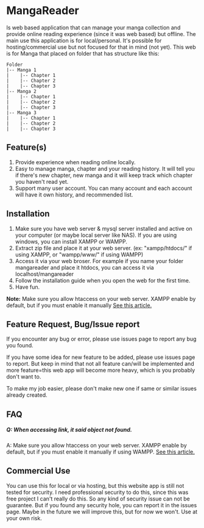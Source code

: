 MangaReader
=========

Is web based application that can manage your manga collection and provide online reading experience (since it was web based) but offline. The main use this application is for local/personal. It's possible for hosting/commercial use but not focused for that in mind (not yet).
This web is for Manga that placed on folder that has structure like this:

    Folder
    |-- Manga 1
    |    |-- Chapter 1
    |    |-- Chapter 2
    |    |-- Chapter 3
    |-- Manga 2
    |    |-- Chapter 1
    |    |-- Chapter 2
    |    |-- Chapter 3
    |-- Manga 3
    |    |-- Chapter 1
    |    |-- Chapter 2
    |    |-- Chapter 3

Feature(s)
----------
1. Provide experience when reading online locally.
2. Easy to manage manga, chapter and your reading history. It will tell you if there's new chapter, new manga and it will keep track which chapter you haven't read yet.
3. Support many user account. You can many account and each account will have it own history, and recommended list.

Installation
------------
1. Make sure you have web server & mysql server installed and active on your computer (or maybe local server like NAS). If you are using windows, you can install XAMPP or WAMPP.
2. Extract zip file and place it at your web server. (ex: "xampp/htdocs/" if using XAMPP, or "wampp/www/" if using WAMPP)
3. Access it via your web broser. For example if you name your folder mangareader and place it htdocs, you can access it via localhost/mangareader
4. Follow the installation guide when you open the web for the first time.
5. Have fun.

**Note:** Make sure you allow htaccess on your web server. XAMPP enable by default, but if you must enable it manually [See this article.](http://stackoverflow.com/questions/4321990/htaccess-not-working-on-wamp)

Feature Request, Bug/Issue report
----------------
If you encounter any bug or error, please use issues page to report any bug you found.

If you have some idea for new feature to be added, please use issues page to report. But keep in mind that not all feature can/will be implemented and more feature=this web app will become more heavy, which is you probably don't want to.

To make my job easier, please don't make new one if same or similar issues already created.

FAQ
-----
##### Q: When accessing link, it said object not found.
A:  Make sure you allow htaccess on your web server. XAMPP enable by default, but if you must enable it manually if using WAMPP. [See this article.](http://stackoverflow.com/questions/4321990/htaccess-not-working-on-wamp)

Commercial Use
--------------
You can use this for local or via hosting, but this website app is still not tested for security. I need professional security to do this, since this was free project I can't really do this. So any kind of security issue can not be guarantee. But if you found any security hole, you can report it in the issues page. Maybe in the future we will improve this, but for now we won't. Use at your own risk.
